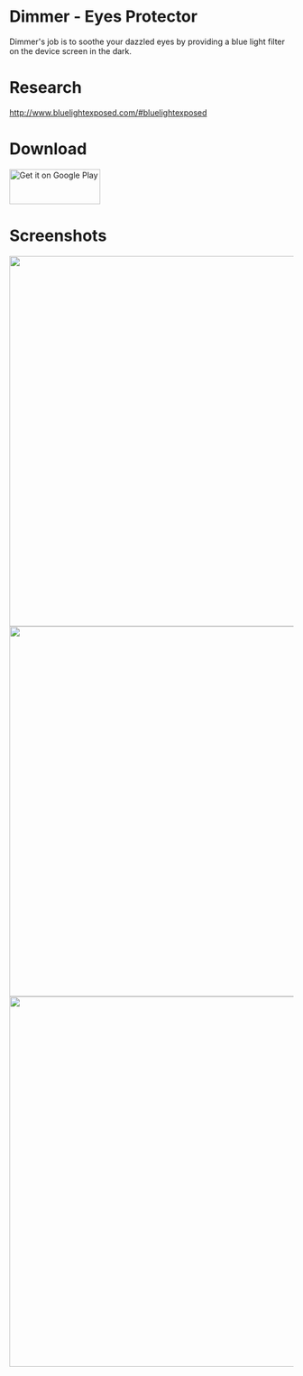 # Dimmer - Eyes Protector
Dimmer's job is to soothe your dazzled eyes by providing a blue light filter on the device screen in the dark.

# Research
http://www.bluelightexposed.com/#bluelightexposed

# Download
<a href='https://play.google.com/store/apps/details?id=com.appyware.dimmer&utm_source=global_co&utm_medium=prtnr&utm_content=Mar2515&utm_campaign=PartBadge&pcampaignid=MKT-Other-global-all-co-prtnr-py-PartBadge-Mar2515-1'><img alt='Get it on Google Play' src='https://play.google.com/intl/en_us/badges/images/generic/en_badge_web_generic.png' width="161" height="62"/></a>

# Screenshots

<a><img alt='' src='https://lh3.googleusercontent.com/eROfyE2m14zjOcqp27Y72f3Aa8FVUVmxysNj9Z5-BffLB7evJw5vcQKKdlexWFFAy3Q=h900' width="587" height="657"/></a>
<a><img alt='' src='https://lh3.googleusercontent.com/CSHfCS4rUGRmLNwKBra-hiBCKVuFt6NV2WAN2cZ6Ooz_sqVBWjIt8UbTNmOI08BQhTpb=h900-rw' width="587" height="657"/></a>
<a><img alt='' src='https://lh3.googleusercontent.com/cS-460wMEEkB421q0TauiVweVn0N9F8LKzeP-1XfsZovEwojqbHkemhXKLl8oGH98AE=h900-rw' width="587" height="657"/></a>
